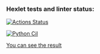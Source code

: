 ### Hexlet tests and linter status:
[![Actions Status](https://github.com/JuliaMezenova/python-project-83/actions/workflows/hexlet-check.yml/badge.svg)](https://github.com/JuliaMezenova/python-project-83/actions)

[![Python CiI](https://github.com/JuliaMezenova/python-project-83/actions/workflows/pyci.yml/badge.svg)](https://github.com/JuliaMezenova/python-project-83/actions/workflows/pyci.yml)

[You can see the result](https://page-analyzer-ynqn.onrender.com/)
